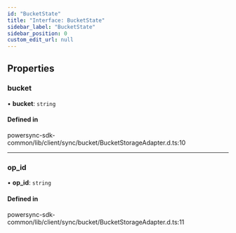 ```yaml
---
id: "BucketState"
title: "Interface: BucketState"
sidebar_label: "BucketState"
sidebar_position: 0
custom_edit_url: null
---
```


## Properties

### bucket

• **bucket**: `string`

#### Defined in

powersync-sdk-common/lib/client/sync/bucket/BucketStorageAdapter.d.ts:10

___

### op\_id

• **op\_id**: `string`

#### Defined in

powersync-sdk-common/lib/client/sync/bucket/BucketStorageAdapter.d.ts:11
